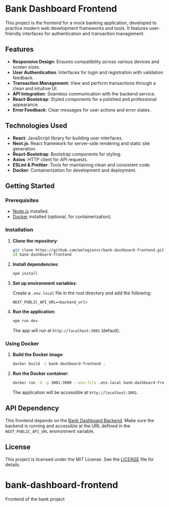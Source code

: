 
# Bank Dashboard Frontend

This project is the frontend for a mock banking application, developed to practice modern web development frameworks and tools. It features user-friendly interfaces for authentication and transaction management.

## Features

- **Responsive Design**: Ensures compatibility across various devices and screen sizes.
- **User Authentication**: Interfaces for login and registration with validation feedback.
- **Transaction Management**: View and perform transactions through a clean and intuitive UI.
- **API Integration**: Seamless communication with the backend service.
- **React-Bootstrap**: Styled components for a polished and professional appearance.
- **Error Feedback**: Clear messages for user actions and error states.

## Technologies Used

- **React**: JavaScript library for building user interfaces.
- **Next.js**: React framework for server-side rendering and static site generation.
- **React-Bootstrap**: Bootstrap components for styling.
- **Axios**: HTTP client for API requests.
- **ESLint & Prettier**: Tools for maintaining clean and consistent code.
- **Docker**: Containerization for development and deployment.

## Getting Started

### Prerequisites

- [Node.js](https://nodejs.org/) installed.
- [Docker](https://www.docker.com/) installed (optional, for containerization).

### Installation

1. **Clone the repository**:

   ```bash
   git clone https://github.com/welegionsr/bank-dashboard-frontend.git
   cd bank-dashboard-frontend
   ```

2. **Install dependencies**:

   ```bash
   npm install
   ```

3. **Set up environment variables**:

   Create a `.env.local` file in the root directory and add the following:

   ```env
   NEXT_PUBLIC_API_URL=<backend_url>
   ```

4. **Run the application**:

   ```bash
   npm run dev
   ```

   The app will run at `http://localhost:3001` (default).

### Using Docker

1. **Build the Docker image**:

   ```bash
   docker build -t bank-dashboard-frontend .
   ```

2. **Run the Docker container**:

   ```bash
   docker run -d -p 3001:3000 --env-file .env.local bank-dashboard-frontend
   ```

   The application will be accessible at `http://localhost:3001`.

## API Dependency

This frontend depends on the [Bank Dashboard Backend](https://github.com/welegionsr/bank-dashboard). Make sure the backend is running and accessible at the URL defined in the `NEXT_PUBLIC_API_URL` environment variable.

## License

This project is licensed under the MIT License. See the [LICENSE](LICENSE) file for details.
# bank-dashboard-frontend
Frontend of the bank project
